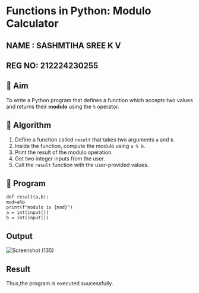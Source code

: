 # Functions in Python: Modulo Calculator

## NAME : SASHMTIHA SREE K V
## REG NO: 212224230255

## 🎯 Aim
To write a Python program that defines a function which accepts two values and returns their **modulo** using the `%` operator.

## 🧠 Algorithm
1. Define a function called `result` that takes two arguments `a` and `b`.
2. Inside the function, compute the modulo using `a % b`.
3. Print the result of the modulo operation.
4. Get two integer inputs from the user.
5. Call the `result` function with the user-provided values.

## 🧾 Program
```
def result(a,b): 
mod=a%b 
print(f"modulo is {mod}") 
a = int(input()) 
b = int(input())
```
## Output
![Screenshot (135)](https://github.com/user-attachments/assets/075c2ff7-e4b6-43d1-b6b6-187cbda60cc4)

## Result
Thus,the program is executed suucessfully.
